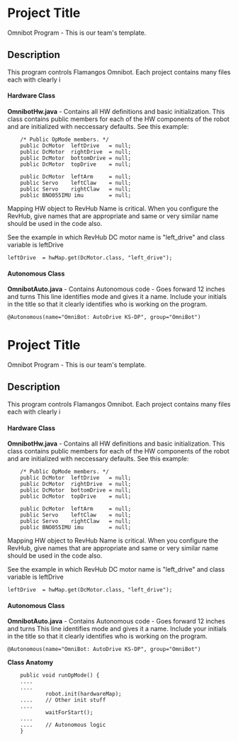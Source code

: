 # Project Title

Omnibot Program - This is our team's template.

## Description
This program controls Flamangos Omnibot. Each project contains many files each with clearly i

#### Hardware Class
**OmnibotHw.java**  - Contains all HW definitions and basic initialization. This class contains public members for each of the HW components of the robot and are initialized with neccessary defaults. 
See this example: 

```
    /* Public OpMode members. */
    public DcMotor  leftDrive   = null;
    public DcMotor  rightDrive  = null;
	public DcMotor  bottomDrive = null;
    public DcMotor  topDrive    = null;

    public DcMotor  leftArm     = null;
    public Servo    leftClaw    = null;
    public Servo    rightClaw   = null;
    public BNO055IMU imu        = null;
```

Mapping HW object to RevHub Name is critical. When you configure the RevHub, give names that are appropriate and same or very similar name should be used in the code also. 

See the example in which RevHub DC motor name is "left_drive" and class variable is leftDrive
```
leftDrive  = hwMap.get(DcMotor.class, "left_drive");
```
#### Autonomous Class

**OmnibotAuto.java**  - Contains Autonomous code - Goes forward 12 inches and turns
This line identifies mode and gives it a name. Include your initials in the title so that it clearly identifies who is working on the program. 
```
@Autonomous(name="OmniBot: AutoDrive KS-DP", group="OmniBot")
```
# Project Title

Omnibot Program - This is our team's template.

## Description
This program controls Flamangos Omnibot. Each project contains many files each with clearly i

#### Hardware Class
**OmnibotHw.java**  - Contains all HW definitions and basic initialization. This class contains public members for each of the HW components of the robot and are initialized with neccessary defaults. 
See this example: 

```
    /* Public OpMode members. */
    public DcMotor  leftDrive   = null;
    public DcMotor  rightDrive  = null;
	public DcMotor  bottomDrive = null;
    public DcMotor  topDrive    = null;

    public DcMotor  leftArm     = null;
    public Servo    leftClaw    = null;
    public Servo    rightClaw   = null;
    public BNO055IMU imu        = null;
```

Mapping HW object to RevHub Name is critical. When you configure the RevHub, give names that are appropriate and same or very similar name should be used in the code also. 

See the example in which RevHub DC motor name is "left_drive" and class variable is leftDrive
```
leftDrive  = hwMap.get(DcMotor.class, "left_drive");
```
#### Autonomous Class

**OmnibotAuto.java**  - Contains Autonomous code - Goes forward 12 inches and turns
This line identifies mode and gives it a name. Include your initials in the title so that it clearly identifies who is working on the program. 
```
@Autonomous(name="OmniBot: AutoDrive KS-DP", group="OmniBot")
```

**Class Anatomy**

```
    public void runOpMode() {
    ....
    ....
            robot.init(hardwareMap);
    ....    // Other init stuff
    ....
            waitForStart();
    ....    
    ....    // Autonomous logic
    }
```
